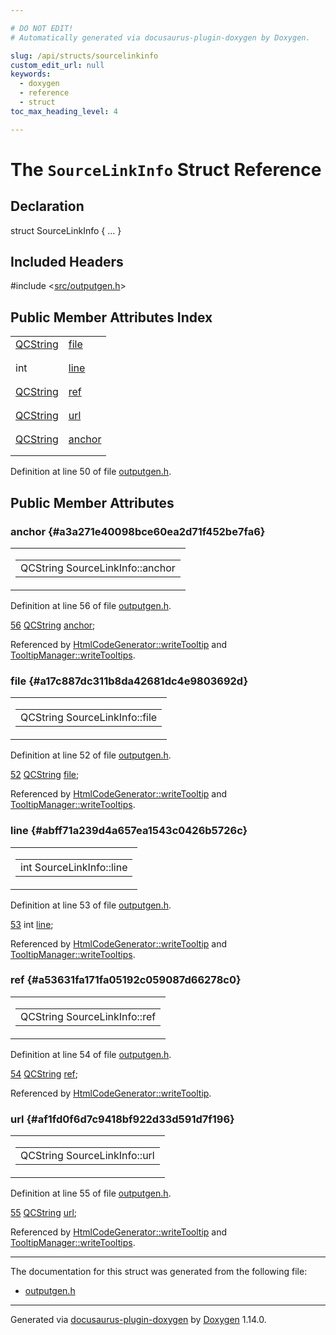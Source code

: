 ```yaml
---

# DO NOT EDIT!
# Automatically generated via docusaurus-plugin-doxygen by Doxygen.

slug: /api/structs/sourcelinkinfo
custom_edit_url: null
keywords:
  - doxygen
  - reference
  - struct
toc_max_heading_level: 4

---
```


<div class="doxyPage">

# The `SourceLinkInfo` Struct Reference



## Declaration

<div class="doxyDeclaration">
struct SourceLinkInfo { ... }
</div>

## Included Headers

<div class="doxyIncludesList">#include &lt;<a href="/web-doxygen/docs/api/files/src/outputgen-h">src/outputgen.h</a>&gt;
</div>

## Public Member Attributes Index

<table class="doxyMembersIndex">

<tr class="doxyMemberIndexItem">
<td class="doxyMemberIndexItemType" align="left" valign="top"><a href="/web-doxygen/docs/api/classes/qcstring">QCString</a></td>
<td class="doxyMemberIndexItemName" align="left" valign="top"><a href="#a17c887dc311b8da42681dc4e9803692d">file</a></td>
</tr>
<tr class="doxyMemberIndexDescription">
<td class="doxyMemberIndexDescriptionLeft"></td>
<td class="doxyMemberIndexDescriptionRight">
</td>
</tr>
<tr class="doxyMemberIndexSeparator">
<td class="doxyMemberIndexSeparator" colspan="2"></td>
</tr>

<tr class="doxyMemberIndexItem">
<td class="doxyMemberIndexItemType" align="left" valign="top">int</td>
<td class="doxyMemberIndexItemName" align="left" valign="top"><a href="#abff71a239d4a657ea1543c0426b5726c">line</a></td>
</tr>
<tr class="doxyMemberIndexDescription">
<td class="doxyMemberIndexDescriptionLeft"></td>
<td class="doxyMemberIndexDescriptionRight">
</td>
</tr>
<tr class="doxyMemberIndexSeparator">
<td class="doxyMemberIndexSeparator" colspan="2"></td>
</tr>

<tr class="doxyMemberIndexItem">
<td class="doxyMemberIndexItemType" align="left" valign="top"><a href="/web-doxygen/docs/api/classes/qcstring">QCString</a></td>
<td class="doxyMemberIndexItemName" align="left" valign="top"><a href="#a53631fa171fa05192c059087d66278c0">ref</a></td>
</tr>
<tr class="doxyMemberIndexDescription">
<td class="doxyMemberIndexDescriptionLeft"></td>
<td class="doxyMemberIndexDescriptionRight">
</td>
</tr>
<tr class="doxyMemberIndexSeparator">
<td class="doxyMemberIndexSeparator" colspan="2"></td>
</tr>

<tr class="doxyMemberIndexItem">
<td class="doxyMemberIndexItemType" align="left" valign="top"><a href="/web-doxygen/docs/api/classes/qcstring">QCString</a></td>
<td class="doxyMemberIndexItemName" align="left" valign="top"><a href="#af1fd0f6d7c9418bf922d33d591d7f196">url</a></td>
</tr>
<tr class="doxyMemberIndexDescription">
<td class="doxyMemberIndexDescriptionLeft"></td>
<td class="doxyMemberIndexDescriptionRight">
</td>
</tr>
<tr class="doxyMemberIndexSeparator">
<td class="doxyMemberIndexSeparator" colspan="2"></td>
</tr>

<tr class="doxyMemberIndexItem">
<td class="doxyMemberIndexItemType" align="left" valign="top"><a href="/web-doxygen/docs/api/classes/qcstring">QCString</a></td>
<td class="doxyMemberIndexItemName" align="left" valign="top"><a href="#a3a271e40098bce60ea2d71f452be7fa6">anchor</a></td>
</tr>
<tr class="doxyMemberIndexDescription">
<td class="doxyMemberIndexDescriptionLeft"></td>
<td class="doxyMemberIndexDescriptionRight">
</td>
</tr>
<tr class="doxyMemberIndexSeparator">
<td class="doxyMemberIndexSeparator" colspan="2"></td>
</tr>

</table>


Definition at line 50 of file <a href="/web-doxygen/docs/api/files/src/outputgen-h">outputgen.h</a>.

<div class="doxySectionDef">

## Public Member Attributes

### anchor {#a3a271e40098bce60ea2d71f452be7fa6}

<div class="doxyMemberItem">
<div class="doxyMemberProto">
<table class="doxyMemberLabels">
<tr class="doxyMemberLabels">
<td class="doxyMemberLabelsLeft">
<table class="doxyMemberName">
<tr>
<td class="doxyMemberName">QCString SourceLinkInfo::anchor</td>
</tr>
</table>
</td>
</tr>
</table>
</div>
<div class="doxyMemberDoc">



Definition at line 56 of file <a href="/web-doxygen/docs/api/files/src/outputgen-h">outputgen.h</a>.

<div class="doxyProgramListing">

<div class="doxyCodeLine"><span class="doxyLineNumber"><a href="#a3a271e40098bce60ea2d71f452be7fa6">56</a></span><span class="doxyLineContent"><span class="doxyHighlight">  <a href="/web-doxygen/docs/api/classes/qcstring">QCString</a> <a href="#a3a271e40098bce60ea2d71f452be7fa6">anchor</a>;</span></span></div>

</div>


Referenced by <a href="/web-doxygen/docs/api/classes/htmlcodegenerator/#ab450dd921a83f6ef2535324349f6f1c1">HtmlCodeGenerator::writeTooltip</a> and <a href="/web-doxygen/docs/api/classes/tooltipmanager/#a9fabdb64f4fd1b5a5fded9d7dac90c3b">TooltipManager::writeTooltips</a>.
</div>
</div>

### file {#a17c887dc311b8da42681dc4e9803692d}

<div class="doxyMemberItem">
<div class="doxyMemberProto">
<table class="doxyMemberLabels">
<tr class="doxyMemberLabels">
<td class="doxyMemberLabelsLeft">
<table class="doxyMemberName">
<tr>
<td class="doxyMemberName">QCString SourceLinkInfo::file</td>
</tr>
</table>
</td>
</tr>
</table>
</div>
<div class="doxyMemberDoc">



Definition at line 52 of file <a href="/web-doxygen/docs/api/files/src/outputgen-h">outputgen.h</a>.

<div class="doxyProgramListing">

<div class="doxyCodeLine"><span class="doxyLineNumber"><a href="#a17c887dc311b8da42681dc4e9803692d">52</a></span><span class="doxyLineContent"><span class="doxyHighlight">  <a href="/web-doxygen/docs/api/classes/qcstring">QCString</a> <a href="#a17c887dc311b8da42681dc4e9803692d">file</a>;</span></span></div>

</div>


Referenced by <a href="/web-doxygen/docs/api/classes/htmlcodegenerator/#ab450dd921a83f6ef2535324349f6f1c1">HtmlCodeGenerator::writeTooltip</a> and <a href="/web-doxygen/docs/api/classes/tooltipmanager/#a9fabdb64f4fd1b5a5fded9d7dac90c3b">TooltipManager::writeTooltips</a>.
</div>
</div>

### line {#abff71a239d4a657ea1543c0426b5726c}

<div class="doxyMemberItem">
<div class="doxyMemberProto">
<table class="doxyMemberLabels">
<tr class="doxyMemberLabels">
<td class="doxyMemberLabelsLeft">
<table class="doxyMemberName">
<tr>
<td class="doxyMemberName">int SourceLinkInfo::line</td>
</tr>
</table>
</td>
</tr>
</table>
</div>
<div class="doxyMemberDoc">



Definition at line 53 of file <a href="/web-doxygen/docs/api/files/src/outputgen-h">outputgen.h</a>.

<div class="doxyProgramListing">

<div class="doxyCodeLine"><span class="doxyLineNumber"><a href="#abff71a239d4a657ea1543c0426b5726c">53</a></span><span class="doxyLineContent"><span class="doxyHighlight">  </span><span class="doxyHighlightKeywordType">int</span><span class="doxyHighlight"> <a href="#abff71a239d4a657ea1543c0426b5726c">line</a>;</span></span></div>

</div>


Referenced by <a href="/web-doxygen/docs/api/classes/htmlcodegenerator/#ab450dd921a83f6ef2535324349f6f1c1">HtmlCodeGenerator::writeTooltip</a> and <a href="/web-doxygen/docs/api/classes/tooltipmanager/#a9fabdb64f4fd1b5a5fded9d7dac90c3b">TooltipManager::writeTooltips</a>.
</div>
</div>

### ref {#a53631fa171fa05192c059087d66278c0}

<div class="doxyMemberItem">
<div class="doxyMemberProto">
<table class="doxyMemberLabels">
<tr class="doxyMemberLabels">
<td class="doxyMemberLabelsLeft">
<table class="doxyMemberName">
<tr>
<td class="doxyMemberName">QCString SourceLinkInfo::ref</td>
</tr>
</table>
</td>
</tr>
</table>
</div>
<div class="doxyMemberDoc">



Definition at line 54 of file <a href="/web-doxygen/docs/api/files/src/outputgen-h">outputgen.h</a>.

<div class="doxyProgramListing">

<div class="doxyCodeLine"><span class="doxyLineNumber"><a href="#a53631fa171fa05192c059087d66278c0">54</a></span><span class="doxyLineContent"><span class="doxyHighlight">  <a href="/web-doxygen/docs/api/classes/qcstring">QCString</a> <a href="#a53631fa171fa05192c059087d66278c0">ref</a>;</span></span></div>

</div>


Referenced by <a href="/web-doxygen/docs/api/classes/htmlcodegenerator/#ab450dd921a83f6ef2535324349f6f1c1">HtmlCodeGenerator::writeTooltip</a>.
</div>
</div>

### url {#af1fd0f6d7c9418bf922d33d591d7f196}

<div class="doxyMemberItem">
<div class="doxyMemberProto">
<table class="doxyMemberLabels">
<tr class="doxyMemberLabels">
<td class="doxyMemberLabelsLeft">
<table class="doxyMemberName">
<tr>
<td class="doxyMemberName">QCString SourceLinkInfo::url</td>
</tr>
</table>
</td>
</tr>
</table>
</div>
<div class="doxyMemberDoc">



Definition at line 55 of file <a href="/web-doxygen/docs/api/files/src/outputgen-h">outputgen.h</a>.

<div class="doxyProgramListing">

<div class="doxyCodeLine"><span class="doxyLineNumber"><a href="#af1fd0f6d7c9418bf922d33d591d7f196">55</a></span><span class="doxyLineContent"><span class="doxyHighlight">  <a href="/web-doxygen/docs/api/classes/qcstring">QCString</a> <a href="#af1fd0f6d7c9418bf922d33d591d7f196">url</a>;</span></span></div>

</div>


Referenced by <a href="/web-doxygen/docs/api/classes/htmlcodegenerator/#ab450dd921a83f6ef2535324349f6f1c1">HtmlCodeGenerator::writeTooltip</a> and <a href="/web-doxygen/docs/api/classes/tooltipmanager/#a9fabdb64f4fd1b5a5fded9d7dac90c3b">TooltipManager::writeTooltips</a>.
</div>
</div>

</div>

<hr/>

The documentation for this struct was generated from the following file:

<ul>
<li><a href="/web-doxygen/docs/api/files/src/outputgen-h">outputgen.h</a></li>
</ul>

<hr/>

<p class="doxyGeneratedBy">Generated via <a href="https://github.com/xpack/docusaurus-plugin-doxygen">docusaurus-plugin-doxygen</a> by <a href="https://www.doxygen.nl">Doxygen</a> 1.14.0.</p>

</div>

